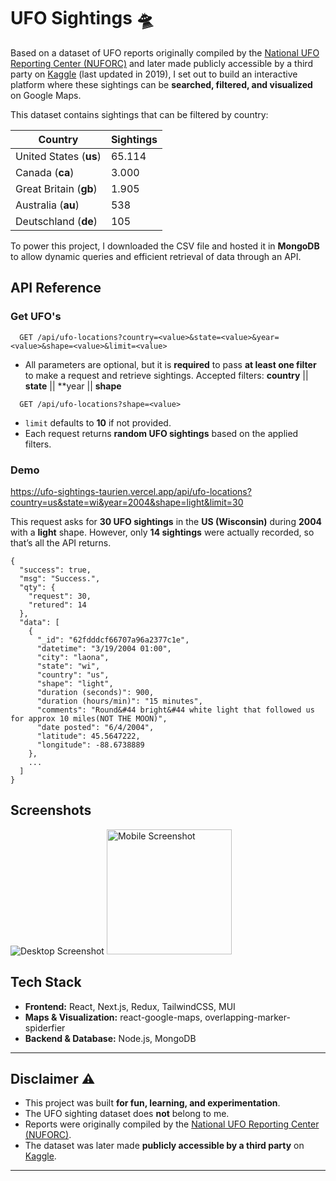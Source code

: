 # UFO Sightings 🛸

Based on a dataset of UFO reports originally compiled by the [National UFO Reporting Center (NUFORC)](https://nuforc.org/) and later made publicly accessible by a third party on [Kaggle](https://www.kaggle.com/datasets/NUFORC/ufo-sightings) (last updated in 2019), I set out to build an interactive platform where these sightings can be **searched, filtered, and visualized** on Google Maps.

This dataset contains sightings that can be filtered by country:

| Country                | Sightings |
| ---------------------- | --------- |
| United States (**us**) | 65.114    |
| Canada (**ca**)        | 3.000     |
| Great Britain (**gb**) | 1.905     |
| Australia (**au**)     | 538       |
| Deutschland (**de**)   | 105       |

To power this project, I downloaded the CSV file and hosted it in **MongoDB** to allow dynamic queries and efficient retrieval of data through an API.

## API Reference

### Get UFO's
```http
  GET /api/ufo-locations?country=<value>&state=<value>&year=<value>&shape=<value>&limit=<value>
```

* All parameters are optional, but it is **required** to pass **at least one filter** to make a request and retrieve sightings.
Accepted filters: **country** || **state** || **year || **shape**

```http
  GET /api/ufo-locations?shape=<value>
```

* `limit` defaults to **10** if not provided.
* Each request returns **random UFO sightings** based on the applied filters.

### Demo

https://ufo-sightings-taurien.vercel.app/api/ufo-locations?country=us&state=wi&year=2004&shape=light&limit=30

This request asks for **30 UFO sightings** in the **US (Wisconsin)** during **2004** with a **light** shape. However, only **14 sightings** were actually recorded, so that’s all the API returns.


```
{
  "success": true,
  "msg": "Success.",
  "qty": {
    "request": 30,
    "retured": 14
  },
  "data": [
    {
      "_id": "62fdddcf66707a96a2377c1e",
      "datetime": "3/19/2004 01:00",
      "city": "laona",
      "state": "wi",
      "country": "us",
      "shape": "light",
      "duration (seconds)": 900,
      "duration (hours/min)": "15 minutes",
      "comments": "Round&#44 bright&#44 white light that followed us for approx 10 miles(NOT THE MOON)",
      "date posted": "6/4/2004",
      "latitude": 45.5647222,
      "longitude": -88.6738889
    },
    ...
  ]
}
```

## Screenshots

![Desktop Screenshot](https://firebasestorage.googleapis.com/v0/b/portfolio-mc.appspot.com/o/project-imgs%2Fufo-sightings-3.jpg?alt=media&token=0f30c5e7-2f4f-43ed-b7ce-70a0ad59e6f2)
<img src="https://firebasestorage.googleapis.com/v0/b/portfolio-mc.appspot.com/o/project-imgs%2Fufo-sightings-6.jpg?alt=media&token=eec1f70c-a766-4507-b89b-3a3434fffd21" alt="Mobile Screenshot" width="200"/>


## Tech Stack

- **Frontend:** React, Next.js, Redux, TailwindCSS, MUI  
- **Maps & Visualization:** react-google-maps, overlapping-marker-spiderfier  
- **Backend & Database:** Node.js, MongoDB  

---

## Disclaimer ⚠️

- This project was built **for fun, learning, and experimentation**.  
- The UFO sighting dataset does **not** belong to me.  
- Reports were originally compiled by the [National UFO Reporting Center (NUFORC)](https://nuforc.org/).  
- The dataset was later made **publicly accessible by a third party** on [Kaggle](https://www.kaggle.com/datasets/NUFORC/ufo-sightings).  

---


